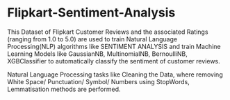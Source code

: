 # Flipkart-Sentiment-Analysis

This Dataset of Flipkart Customer Reviews and the associated Ratings (ranging from 1.0 to 5.0) are used to train Natural Language Processing(NLP) algorithms like SENTIMENT ANALYSIS and train Machine Learning Models like GaussianNB, MultinomialNB, BernoulliNB, XGBClassifier to automatically classify the sentiment of customer reviews.

Natural Language Processing tasks like Cleaning the Data, where removing White Space/ Punctuation/ Symbol/ Numbers using StopWords, Lemmatisation methods are performed.
